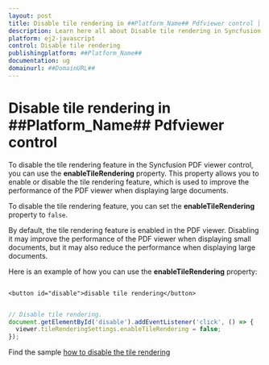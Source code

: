 ```yaml
---
layout: post
title: Disable tile rendering in ##Platform_Name## Pdfviewer control | Syncfusion
description: Learn here all about Disable tile rendering in Syncfusion ##Platform_Name## Pdfviewer control of Syncfusion Essential JS 2 and more.
platform: ej2-javascript
control: Disable tile rendering 
publishingplatform: ##Platform_Name##
documentation: ug
domainurl: ##DomainURL##
---
```


# Disable tile rendering in ##Platform_Name## Pdfviewer control

To disable the tile rendering feature in the Syncfusion PDF viewer control, you can use the **enableTileRendering** property. This property allows you to enable or disable the tile rendering feature, which is used to improve the performance of the PDF viewer when displaying large documents.

To disable the tile rendering feature, you can set the **enableTileRendering** property to `false`.

By default, the tile rendering feature is enabled in the PDF viewer. Disabling it may improve the performance of the PDF viewer when displaying small documents, but it may also reduce the performance when displaying large documents.

Here is an example of how you can use the **enableTileRendering** property:

```

<button id="disable">disable tile rendering</button>

```

```ts

// Disable tile rendering.
document.getElementById('disable').addEventListener('click', () => {
  viewer.tileRenderingSettings.enableTileRendering = false;
});

```

Find the sample [how to disable the tile rendering](https://stackblitz.com/edit/vj1hf8-q8ayqc?file=index.ts)